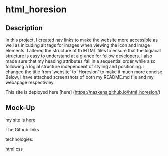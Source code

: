 # html_horesion

## Description

In this  project, I created nav links to make the website more accessible as well as inlcuding alt tags for images when viewing the icon and image elements. I altered the structure of th HTML files to ensure that the logiacal structure is easy to understand at a glance for fellow developers. I also made sure that my heading attributes fall in a sequential order while also following a logial structure independent of styling and positioning. I changed the title from 'website' to 'Horesion' to make it much more concise. Below, I have attached screenshots of both my README.md file and my webapage respectivley.

This site is deployed here [here] (https://nazkena.github.io/html_horesion/)

## Mock-Up

my site is [here](./assets/image/127.0.0.1_5500_02-Challenge_Develop_index/png)



The Github links 

technologies:

html
css





